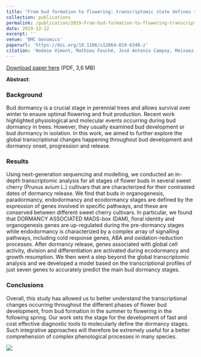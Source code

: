 ```yaml
---
title: "From bud formation to flowering: transcriptomic state defines the cherry developmental phases of sweet cherry bud dormancy"
collection: publications
permalink: /publication/2019-From-bud-formation-to-flowering-transcriptomic-state-defines-the-cherry-developmental-phases-of-sweet-cherry-bud-dormancy
date: 2019-12-12
excerpt: ''
venue: 'BMC Genomics'
paperurl: 'https://doi.org/10.1186/s12864-019-6348-z'
citation: 'Noémie Vimont, Mathieu Fouché, José Antonio Campoy, Meixuezi Tong, Mustapha Arkoun, Jean-Claude Yvin, Philip A. Wigge, Elisabeth Dirlewanger, Sandra Cortijo, Bénédicte Wenden (2019), "From bud formation to flowering: transcriptomic state defines the cherry developmental phases of sweet cherry bud dormancy", <i>BMC Genomics</i>, Volume 20, Article number 974'
---
```

<i class="ai ai-open-access"></i> [Download paper here](https://bmcgenomics.biomedcentral.com/track/pdf/10.1186/s12864-019-6348-z) (PDF, 3,6 MB)

**Abstract**:
### Background
Bud dormancy is a crucial stage in perennial trees and allows survival over winter to ensure optimal flowering and fruit production. Recent work highlighted physiological and molecular events occurring during bud dormancy in trees. However, they usually examined bud development or bud dormancy in isolation. In this work, we aimed to further explore the global transcriptional changes happening throughout bud development and dormancy onset, progression and release.

### Results
Using next-generation sequencing and modelling, we conducted an in-depth transcriptomic analysis for all stages of flower buds in several sweet cherry (Prunus avium L.) cultivars that are characterized for their contrasted dates of dormancy release. We find that buds in organogenesis, paradormancy, endodormancy and ecodormancy stages are defined by the expression of genes involved in specific pathways, and these are conserved between different sweet cherry cultivars. In particular, we found that DORMANCY ASSOCIATED MADS-box (DAM), floral identity and organogenesis genes are up-regulated during the pre-dormancy stages while endodormancy is characterized by a complex array of signalling pathways, including cold response genes, ABA and oxidation-reduction processes. After dormancy release, genes associated with global cell activity, division and differentiation are activated during ecodormancy and growth resumption. We then went a step beyond the global transcriptomic analysis and we developed a model based on the transcriptional profiles of just seven genes to accurately predict the main bud dormancy stages.

### Conclusions
Overall, this study has allowed us to better understand the transcriptional changes occurring throughout the different phases of flower bud development, from bud formation in the summer to flowering in the following spring. Our work sets the stage for the development of fast and cost effective diagnostic tools to molecularly define the dormancy stages. Such integrative approaches will therefore be extremely useful for a better comprehension of complex phenological processes in many species.

<img src='https://media.springernature.com/full/springer-static/image/art%3A10.1186%2Fs12864-019-6348-z/MediaObjects/12864_2019_6348_Fig10_HTML.png?as=webp' />

<script type="text/javascript" src="https://d1bxh8uas1mnw7.cloudfront.net/assets/embed.js"></script><div class="altmetric-embed" data-badge-type="donut" data-altmetric-id="57639456" />
